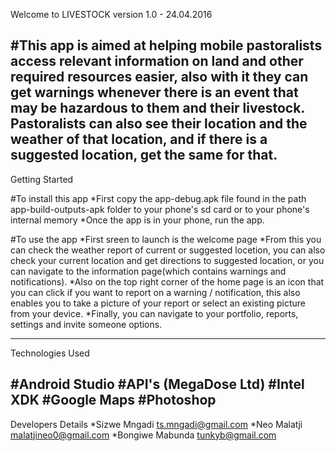 Welcome to LIVESTOCK version 1.0  - 24.04.2016

#This app is aimed at helping mobile pastoralists access relevant information on land and other required resources easier, 
also with it they can get warnings whenever there is an event that may be hazardous to them and their livestock.
Pastoralists can also see their location and the weather of that location, and if there is a suggested location, get the same for that.
----------------------------------------------------------------------------------------------------------------------------------------------------------------------------------------------------------------------------------------------------------------

Getting Started

#To install this app
 *First copy the app-debug.apk file found in the path app-build-outputs-apk    folder to your phone's sd card or to your phone's internal memory 
 *Once the app is in your phone, run the app.

#To use the app 
 *First sreen to launch is the welcome page 
 *From this you can check the weather report of current or suggested locetion, you can also check your current location and get directions 
  to suggested location, or you can navigate to the information page(which contains warnings and notifications).
 *Also on the top right corner of the home page is an icon that you can click if you want to report on a warning / notification, this also enables you to take a 
  picture of your report or select an existing picture from your
  device.
 *Finally, you can navigate to your portfolio, reports, settings and invite someone options. 
 
-------------------------------------------------------------------------------------------------------------------------------------------------------------------------------------------------------------------------------------------------------------------

Technologies Used

#Android Studio
#API's (MegaDose Ltd)
#Intel XDK
#Google Maps
#Photoshop
---------------------------------------------------------------------------------------------------------------------------------------------------------------------------------------------------------------------------------------------------------------------

Developers Details
 *Sizwe Mngadi
  ts.mngadi@gmail.com
 *Neo Malatji
  malatjineo0@gmail.com
 *Bongiwe Mabunda 
  tunkyb@gmail.com
